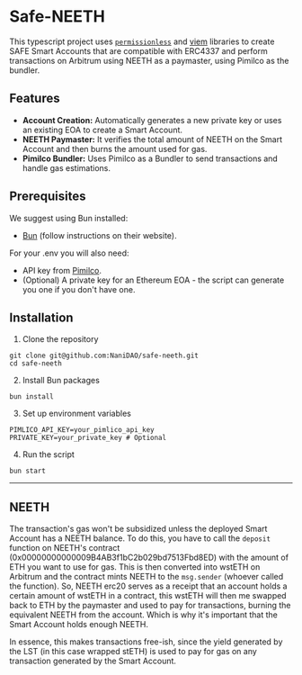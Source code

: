 # Safe-NEETH

This typescript project uses [`permissionless`](https://docs.pimlico.io/permissionless) and [viem](https://viem.sh/) libraries to create SAFE Smart Accounts that are compatible with ERC4337 and perform transactions on Arbitrum using NEETH as a paymaster, using Pimilco as the bundler.

## Features
* **Account Creation:** Automatically generates a new private key or uses an existing EOA to create a Smart Account.
* **NEETH Paymaster:** It verifies the total amount of NEETH on the Smart Account and then burns the amount used for gas.
* **Pimilco Bundler:** Uses Pimilco as a Bundler to send transactions and handle gas estimations.

## Prerequisites
We suggest using Bun installed:
* [Bun](https://bun.sh/) (follow instructions on their website).

For your .env you will also need:
* API key from [Pimilco](https://dashboard.pimlico.io/apikeys).
* (Optional) A private key for an Ethereum EOA - the script can generate you one if you don't have one.

## Installation

1. Clone the repository
```
git clone git@github.com:NaniDAO/safe-neeth.git
cd safe-neeth
```

2. Install Bun packages
```
bun install
```

3. Set up environment variables
```
PIMLICO_API_KEY=your_pimlico_api_key
PRIVATE_KEY=your_private_key # Optional
```
4. Run the script
```
bun start
```

---
## NEETH

The transaction's gas won't be subsidized unless the deployed Smart Account has a NEETH balance. To do this, you have to call the `deposit` function on NEETH's contract (0x00000000000009B4AB3f1bC2b029bd7513Fbd8ED) with the amount of ETH you want to use for gas. This is then converted into wstETH on Arbitrum and the contract mints NEETH to the `msg.sender` (whoever called the function). So, NEETH erc20 serves as a receipt that an account holds a certain amount of wstETH in a contract, this wstETH will then me swapped back to ETH by the paymaster and used to pay for transactions, burning the equivalent NEETH from the account. Which is why it's important that the Smart Account holds enough NEETH. 

In essence, this makes transactions free-ish, since the yield generated by the LST (in this case wrapped stETH) is used to pay for gas on any transaction generated by the Smart Account.

